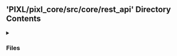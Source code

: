## 'PIXL/pixl_core/src/core/rest_api' Directory Contents

<details>
<summary>
<h3> Files </h3> 

</summary>

| **Code** | **User docs** |
| :--- | :--- |
| router.py | README.md |
| __init__.py | |

</details>

